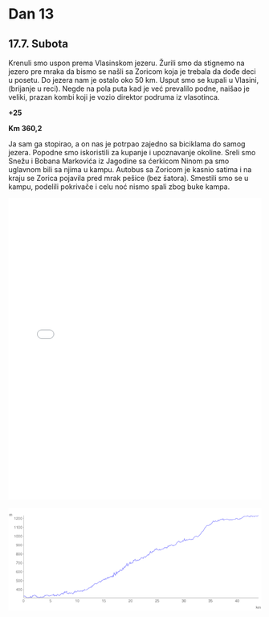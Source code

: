# Dan 13

## 17.7. Subota

Krenuli smo uspon prema Vlasinskom jezeru. Žurili smo da stignemo na jezero pre mraka da bismo se našli sa Zoricom koja je trebala da dođe deci u posetu. Do jezera nam je ostalo oko 50 km. Usput smo se kupali u Vlasini, (brijanje u reci). Negde na pola puta kad je već prevalilo podne, naišao je veliki, prazan kombi koji je vozio direktor podruma iz vlasotinca.

**+25**

**Km 360,2**

Ja sam ga stopirao, a on nas je potrpao zajedno sa biciklama do samog jezera. Popodne smo iskoristili za kupanje i upoznavanje okoline. Sreli smo Snežu i Bobana Markovića iz Jagodine sa ćerkicom Ninom pa smo uglavnom bili sa njima u kampu. Autobus sa Zoricom je kasnio satima i na kraju se Zorica pojavila pred mrak pešice (bez šatora). Smestili smo se u kampu, podelili pokrivače i celu noć nismo spali zbog buke kampa.

<iframe width="100%" height="600px" frameborder="0" allowfullscreen src="//umap.openstreetmap.fr/en/map/bajsom-po-srbiji_570086?scaleControl=true&miniMap=false&scrollWheelZoom=false&zoomControl=true&allowEdit=false&moreControl=true&searchControl=false&tilelayersControl=null&embedControl=false&datalayersControl=null&onLoadPanel=undefined&captionBar=false&fullscreenControl=true&locateControl=false&editinosmControl=false&datalayers=1627818#11/42.8562/22.2935"></iframe>

![Visinski profil](./img/dan-13.png)
